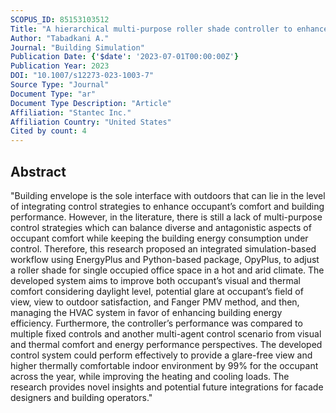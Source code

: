 ```yaml
---
SCOPUS_ID: 85153103512
Title: "A hierarchical multi-purpose roller shade controller to enhance indoor comfort and energy efficiency"
Author: "Tabadkani A."
Journal: "Building Simulation"
Publication Date: {'$date': '2023-07-01T00:00:00Z'}
Publication Year: 2023
DOI: "10.1007/s12273-023-1003-7"
Source Type: "Journal"
Document Type: "ar"
Document Type Description: "Article"
Affiliation: "Stantec Inc."
Affiliation Country: "United States"
Cited by count: 4
---
```


## Abstract
"Building envelope is the sole interface with outdoors that can lie in the level of integrating control strategies to enhance occupant’s comfort and building performance. However, in the literature, there is still a lack of multi-purpose control strategies which can balance diverse and antagonistic aspects of occupant comfort while keeping the building energy consumption under control. Therefore, this research proposed an integrated simulation-based workflow using EnergyPlus and Python-based package, OpyPlus, to adjust a roller shade for single occupied office space in a hot and arid climate. The developed system aims to improve both occupant’s visual and thermal comfort considering daylight level, potential glare at occupant’s field of view, view to outdoor satisfaction, and Fanger PMV method, and then, managing the HVAC system in favor of enhancing building energy efficiency. Furthermore, the controller’s performance was compared to multiple fixed controls and another multi-agent control scenario from visual and thermal comfort and energy performance perspectives. The developed control system could perform effectively to provide a glare-free view and higher thermally comfortable indoor environment by 99% for the occupant across the year, while improving the heating and cooling loads. The research provides novel insights and potential future integrations for facade designers and building operators."
